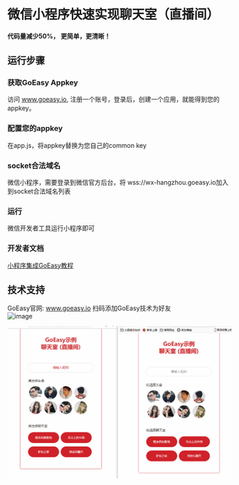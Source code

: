 # 微信小程序快速实现聊天室（直播间） 


#### 代码量减少50%， 更简单，更清晰！

## 运行步骤

### 获取GoEasy Appkey

访问 www.goeasy.io, 注册一个账号，登录后，创建一个应用，就能得到您的appkey。

### 配置您的appkey

在app.js，将appkey替换为您自己的common key

### socket合法域名
微信小程序，需要登录到微信官方后台，将 wss://wx-hangzhou.goeasy.io加入到socket合法域名列表


### 运行

微信开发者工具运行小程序即可

### 开发者文档
[小程序集成GoEasy教程](https://www.goeasy.io/cn/doc/client/pub-sub-miniprogram.html)


## 技术支持

GoEasy官网: www.goeasy.io    扫码添加GoEasy技术为好友  
![image](https://www.goeasy.io/images/qrcode-2.jpg)


![image](./static/images/live-chatroom.gif)

